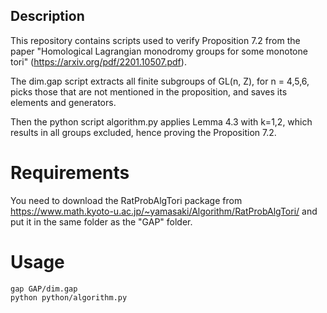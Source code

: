 ## Description
This repository contains scripts used to verify Proposition 7.2 from the paper "Homological Lagrangian monodromy groups for some monotone tori" (https://arxiv.org/pdf/2201.10507.pdf).

The dim.gap script extracts all finite subgroups of GL(n, Z), for n = 4,5,6, picks those that are not mentioned in the proposition, and saves its elements and generators.

Then the python script algorithm.py applies Lemma 4.3 with k=1,2, which results in all groups excluded, hence proving the Proposition 7.2. 

# Requirements

You need to download the RatProbAlgTori package from https://www.math.kyoto-u.ac.jp/~yamasaki/Algorithm/RatProbAlgTori/ and put it in the same folder as the "GAP" folder.

# Usage

~~~
gap GAP/dim.gap
python python/algorithm.py
~~~
